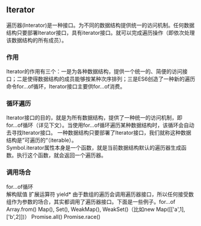## Iterator
遍历器(Interator)是一种接口。为不同的数据结构提供统一的访问机制。任何数据结构只要部署Iterator接口，具有iterator接口。就可以完成遍历操作（即依次处理该数据结构的所有成员）。  
### 作用
Iterator的作用有三个：一是为各种数据结构，提供一个统一的、简便的访问接口；二是使得数据结构的成员能够按某种次序排列；三是ES6创造了一种新的遍历命令for...of循环，Iterator接口主要供for...of消费。

### 循环遍历
Iterator接口的目的，就是为所有数据结构，提供了一种统一的访问机制，即for...of循环（详见下文）。当使用for...of循环遍历某种数据结构时，该循环会自动去寻找Iterator接口。  一种数据结构只要部署了Iterator接口，我们就称这种数据结构是”可遍历的“（iterable）。  
Symbol.iterator属性本身是一个函数，就是当前数据结构默认的遍历器生成函数。执行这个函数，就会返回一个遍历器。  
### 调用场合
for...of循环  
解构赋值 扩展运算符 yield* 由于数组的遍历会调用遍历器接口，所以任何接受数组作为参数的场合，其实都调用了遍历器接口。下面是一些例子。for...of
Array.from()
Map(), Set(), WeakMap(), WeakSet()（比如new Map([['a',1],['b',2]])）
Promise.all()
Promise.race()
